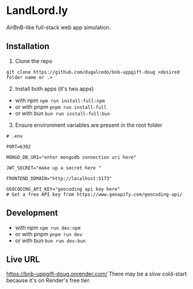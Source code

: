 # LandLord.ly

AirBnB-like full-stack web app simulation.

## Installation

1. Clone the repo

`git clone https://github.com/dugalcedo/bnb-uppgift-doug <desired folder name or .>`

2. Install both apps (it's two apps)

- with npm
    `npm run install-full:npm`
- or with pnpm
    `pnpm run install-full`
- or with bun
    `bun run install-full:bun`

3. Ensure environment variables are present in the root folder

```env
# .env

PORT=6392

MONGO_DB_URI="enter mongodb connection uri here"

JWT_SECRET="make up a secret here "

FRONTEND_DOMAIN="http://localhost:5173"

GEOCODING_API_KEY="geocoding api key here"
# Get a free API key from https://www.geoapify.com/geocoding-api/

```

## Development

- with npm
    `npm run dev:npm`
- or with pnpm
    `pnpm run dev`
- or with bun
    `bun run dev:bun`

## Live URL

https://bnb-uppgift-doug.onrender.com/
There may be a slow cold-start because it's on Render's free tier.